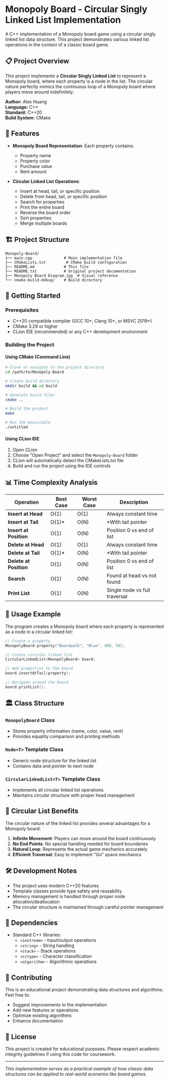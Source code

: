 # Monopoly Board - Circular Singly Linked List Implementation

A C++ implementation of a Monopoly board game using a circular singly linked list data structure. This project demonstrates various linked list operations in the context of a classic board game.

## 📋 Project Overview

This project implements a **Circular Singly Linked List** to represent a Monopoly board, where each property is a node in the list. The circular nature perfectly mimics the continuous loop of a Monopoly board where players move around indefinitely.

**Author:** Alex Huang  
**Language:** C++  
**Standard:** C++20  
**Build System:** CMake  

## 🎯 Features

- **Monopoly Board Representation**: Each property contains:
  - Property name
  - Property color
  - Purchase value
  - Rent amount

- **Circular Linked List Operations**:
  - Insert at head, tail, or specific position
  - Delete from head, tail, or specific position
  - Search for properties
  - Print the entire board
  - Reverse the board order
  - Sort properties
  - Merge multiple boards

## 🏗️ Project Structure

```
Monopoly-Board/
├── main.cpp              # Main implementation file
├── CMakeLists.txt         # CMake build configuration
├── README.md             # This file
├── README.txt            # Original project documentation
├── Monopoly Board Diagram.jpg  # Visual reference
└── cmake-build-debug/    # Build directory
```

## 🚀 Getting Started

### Prerequisites

- C++20 compatible compiler (GCC 10+, Clang 10+, or MSVC 2019+)
- CMake 3.29 or higher
- CLion IDE (recommended) or any C++ development environment

### Building the Project

#### Using CMake (Command Line)

```bash
# Clone or navigate to the project directory
cd /path/to/Monopoly-Board

# Create build directory
mkdir build && cd build

# Generate build files
cmake ..

# Build the project
make

# Run the executable
./untitled
```

#### Using CLion IDE

1. Open CLion
2. Choose "Open Project" and select the `Monopoly-Board` folder
3. CLion will automatically detect the CMakeLists.txt file
4. Build and run the project using the IDE controls

## 📊 Time Complexity Analysis

| Operation | Best Case | Worst Case | Description |
|-----------|-----------|------------|-------------|
| **Insert at Head** | O(1) | O(1) | Always constant time |
| **Insert at Tail** | O(1)* | O(N) | *With tail pointer |
| **Insert at Position** | O(1) | O(N) | Position 0 vs end of list |
| **Delete at Head** | O(1) | O(1) | Always constant time |
| **Delete at Tail** | O(1)* | O(N) | *With tail pointer |
| **Delete at Position** | O(1) | O(N) | Position 0 vs end of list |
| **Search** | O(1) | O(N) | Found at head vs not found |
| **Print List** | O(1) | O(N) | Single node vs full traversal |

## 🎲 Usage Example

The program creates a Monopoly board where each property is represented as a node in a circular linked list:

```cpp
// Create a property
MonopolyBoard property("Boardwalk", "Blue", 400, 50);

// Create circular linked list
CircularLinkedList<MonopolyBoard> board;

// Add properties to the board
board.insertAtTail(property);

// Navigate around the board
board.printList();
```

## 🏛️ Class Structure

### `MonopolyBoard` Class
- Stores property information (name, color, value, rent)
- Provides equality comparison and printing methods

### `Node<T>` Template Class
- Generic node structure for the linked list
- Contains data and pointer to next node

### `CircularLinkedList<T>` Template Class
- Implements all circular linked list operations
- Maintains circular structure with proper head management

## 🔄 Circular List Benefits

The circular nature of the linked list provides several advantages for a Monopoly board:

1. **Infinite Movement**: Players can move around the board continuously
2. **No End Points**: No special handling needed for board boundaries
3. **Natural Loop**: Represents the actual game mechanics accurately
4. **Efficient Traversal**: Easy to implement "Go" space mechanics

## 🛠️ Development Notes

- The project uses modern C++20 features
- Template classes provide type safety and reusability
- Memory management is handled through proper node allocation/deallocation
- The circular structure is maintained through careful pointer management

## 📝 Dependencies

- Standard C++ libraries:
  - `<iostream>` - Input/output operations
  - `<string>` - String handling
  - `<stack>` - Stack operations
  - `<cctype>` - Character classification
  - `<algorithm>` - Algorithmic operations

## 🤝 Contributing

This is an educational project demonstrating data structures and algorithms. Feel free to:
- Suggest improvements to the implementation
- Add new features or operations
- Optimize existing algorithms
- Enhance documentation

## 📜 License

This project is created for educational purposes. Please respect academic integrity guidelines if using this code for coursework.

---

*This implementation serves as a practical example of how classic data structures can be applied to real-world scenarios like board games.*

